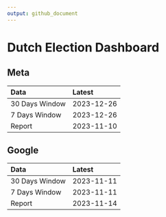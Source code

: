```yaml
---
output: github_document
---
```


# Dutch Election Dashboard



## Meta


|Data           |Latest     |
|:--------------|:----------|
|30 Days Window |2023-12-26 |
|7 Days Window  |2023-12-26 |
|Report         |2023-11-10 |

## Google


|Data           |Latest     |
|:--------------|:----------|
|30 Days Window |2023-11-11 |
|7 Days Window  |2023-11-11 |
|Report         |2023-11-14 |
